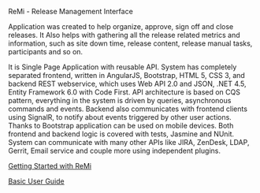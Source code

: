 ReMi - Release Management Interface

Application was created to help organize, approve, sign off and close releases. It Also helps with gathering all the release related metrics and information, such as site down time, release content, release manual tasks, participants and so on. 

It is Single Page Application with reusable API. System has completely separated frontend, written in AngularJS, Bootstrap, HTML 5, CSS 3, and backend REST webservice, which uses Web API 2.0 and JSON, .NET 4.5, Entity Framework 6.0 with Code First. API architecture is based on CQS pattern, everything in the system is driven by queries, asynchronous commands and events. Backend also communicates with frontend clients using SignalR, to notify about events triggered by other user actions. Thanks to Bootstrap application can be used on mobile devices. Both frontend and backend logic is covered with tests, Jasmine and NUnit. System can communicate with many other APIs like JIRA, ZenDesk, LDAP, Gerrit, Email service and couple more using independent plugins.

[Getting Started with ReMi](https://github.com/wongatech/remi/wiki/Getting-Started)

[Basic User Guide](https://github.com/wongatech/remi/wiki/Basic-User-Guide)
